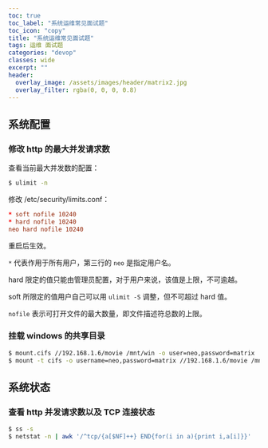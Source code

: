 ```yaml
---
toc: true
toc_label: "系统运维常见面试题"
toc_icon: "copy"
title: "系统运维常见面试题"
tags: 运维 面试题
categories: "devop"
classes: wide
excerpt: ""
header:
  overlay_image: /assets/images/header/matrix2.jpg
  overlay_filter: rgba(0, 0, 0, 0.8)
---
```



## 系统配置


### 修改 http 的最大并发请求数

查看当前最大并发数的配置：

```bash
$ ulimit -n
```

修改 /etc/security/limits.conf：

```conf
* soft nofile 10240
* hard nofile 10240
neo hard nofile 10240
```

重启后生效。

`*` 代表作用于所有用户，第三行的 `neo` 是指定用户名。

hard 限定的值只能由管理员配置，对于用户来说，该值是上限，不可逾越。

soft 所限定的值用户自己可以用 `ulimit -S` 调整，但不可超过 hard 值。

`nofile` 表示可打开文件的最大数量，即文件描述符总数的上限。


### 挂载 windows 的共享目录

```bash
$ mount.cifs //192.168.1.6/movie /mnt/win -o user=neo,password=matrix
$ mount -t cifs -o username=neo,password=matrix //192.168.1.6/movie /mnt/win
```






## 系统状态

### 查看 http 并发请求数以及 TCP 连接状态

```bash
$ ss -s
$ netstat -n | awk '/^tcp/{a[$NF]++} END{for(i in a){print i,a[i]}}'
```
